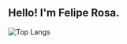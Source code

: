 ## Hello! I'm Felipe Rosa.

![Top Langs](https://github-readme-stats.vercel.app/api/top-langs/?username=seuusuario&layout=compact)
